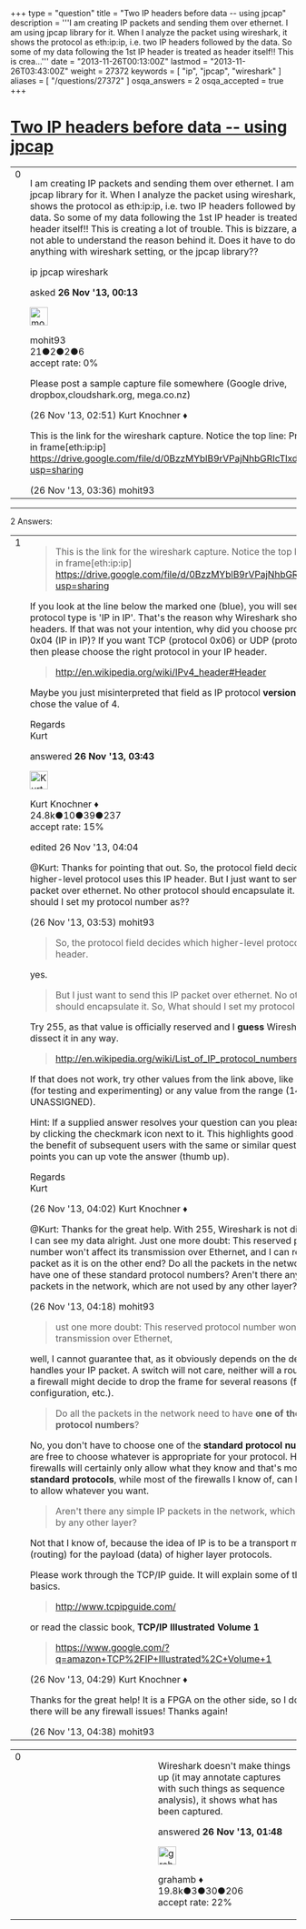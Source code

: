 +++
type = "question"
title = "Two IP headers before data -- using jpcap"
description = '''I am creating IP packets and sending them over ethernet. I am using jpcap library for it. When I analyze the packet using wireshark, it shows the protocol as eth:ip:ip, i.e. two IP headers followed by the data. So some of my data following the 1st IP header is treated as header itself!! This is crea...'''
date = "2013-11-26T00:13:00Z"
lastmod = "2013-11-26T03:43:00Z"
weight = 27372
keywords = [ "ip", "jpcap", "wireshark" ]
aliases = [ "/questions/27372" ]
osqa_answers = 2
osqa_accepted = true
+++

<div class="headNormal">

# [Two IP headers before data -- using jpcap](/questions/27372/two-ip-headers-before-data-using-jpcap)

</div>

<div id="main-body">

<div id="askform">

<table id="question-table" style="width:100%;"><colgroup><col style="width: 50%" /><col style="width: 50%" /></colgroup><tbody><tr class="odd"><td style="width: 30px; vertical-align: top"><div class="vote-buttons"><div id="post-27372-score" class="post-score" title="current number of votes">0</div><div id="favorite-count" class="favorite-count"></div></div></td><td><div id="item-right"><div class="question-body"><p>I am creating IP packets and sending them over ethernet. I am using jpcap library for it. When I analyze the packet using wireshark, it shows the protocol as eth:ip:ip, i.e. two IP headers followed by the data. So some of my data following the 1st IP header is treated as header itself!! This is creating a lot of trouble. This is bizzare, and I am not able to understand the reason behind it. Does it have to do anything with wireshark setting, or the jpcap library??</p></div><div id="question-tags" class="tags-container tags">ip jpcap wireshark</div><div id="question-controls" class="post-controls"></div><div class="post-update-info-container"><div class="post-update-info post-update-info-user"><p>asked <strong>26 Nov '13, 00:13</strong></p><img src="https://secure.gravatar.com/avatar/24af0b45730f0aeb823e25cd0c541bc5?s=32&amp;d=identicon&amp;r=g" class="gravatar" width="32" height="32" alt="mohit93&#39;s gravatar image" /><p>mohit93<br />
<span class="score" title="21 reputation points">21</span><span title="2 badges"><span class="badge1">●</span><span class="badgecount">2</span></span><span title="2 badges"><span class="silver">●</span><span class="badgecount">2</span></span><span title="6 badges"><span class="bronze">●</span><span class="badgecount">6</span></span><br />
<span class="accept_rate" title="Rate of the user&#39;s accepted answers">accept rate:</span> <span title="mohit93 has no accepted answers">0%</span></p></div></div><div id="comments-container-27372" class="comments-container"><span id="27396"></span><div id="comment-27396" class="comment"><div id="post-27396-score" class="comment-score"></div><div class="comment-text"><p>Please post a sample capture file somewhere (Google drive, dropbox,cloudshark.org, mega.co.nz)</p></div><div id="comment-27396-info" class="comment-info"><span class="comment-age">(26 Nov '13, 02:51)</span> Kurt Knochner ♦</div></div><span id="27402"></span><div id="comment-27402" class="comment"><div id="post-27402-score" class="comment-score"></div><div class="comment-text"><p>This is the link for the wireshark capture. Notice the top line: Protocols in frame[eth:ip:ip] <a href="https://drive.google.com/file/d/0BzzMYblB9rVPajNhbGRIcTlxdFE/edit?usp=sharing">https://drive.google.com/file/d/0BzzMYblB9rVPajNhbGRIcTlxdFE/edit?usp=sharing</a></p></div><div id="comment-27402-info" class="comment-info"><span class="comment-age">(26 Nov '13, 03:36)</span> mohit93</div></div></div><div id="comment-tools-27372" class="comment-tools"></div><div class="clear"></div><div id="comment-27372-form-container" class="comment-form-container"></div><div class="clear"></div></div></td></tr></tbody></table>

------------------------------------------------------------------------

<div class="tabBar">

<span id="sort-top"></span>

<div class="headQuestions">

2 Answers:

</div>

</div>

<span id="27403"></span>

<div id="answer-container-27403" class="answer accepted-answer">

<table style="width:100%;"><colgroup><col style="width: 50%" /><col style="width: 50%" /></colgroup><tbody><tr class="odd"><td style="width: 30px; vertical-align: top"><div class="vote-buttons"><div id="post-27403-score" class="post-score" title="current number of votes">1</div></div></td><td><div class="item-right"><div class="answer-body"><blockquote><p>This is the link for the wireshark capture. Notice the top line: Protocols in frame[eth:ip:ip] <a href="https://drive.google.com/file/d/0BzzMYblB9rVPajNhbGRIcTlxdFE/edit?usp=sharing">https://drive.google.com/file/d/0BzzMYblB9rVPajNhbGRIcTlxdFE/edit?usp=sharing</a></p></blockquote><p>If you look at the line below the marked one (blue), you will see that the IP protocol type is 'IP in IP'. That's the reason why Wireshark shows two IP headers. If that was not your intention, why did you choose protocol type 0x04 (IP in IP)? If you want TCP (protocol 0x06) or UDP (protocol 0x11) then please choose the right protocol in your IP header.</p><blockquote><p><a href="http://en.wikipedia.org/wiki/IPv4_header#Header">http://en.wikipedia.org/wiki/IPv4_header#Header</a></p></blockquote><p>Maybe you just misinterpreted that field as IP protocol <strong>version</strong> and thus you chose the value of 4.</p><p>Regards<br />
Kurt</p></div><div class="answer-controls post-controls"></div><div class="post-update-info-container"><div class="post-update-info post-update-info-user"><p>answered <strong>26 Nov '13, 03:43</strong></p><img src="https://secure.gravatar.com/avatar/23b7bf5b13bc2c98b2e8aa9869ca5d75?s=32&amp;d=identicon&amp;r=g" class="gravatar" width="32" height="32" alt="Kurt%20Knochner&#39;s gravatar image" /><p>Kurt Knochner ♦<br />
<span class="score" title="24767 reputation points"><span>24.8k</span></span><span title="10 badges"><span class="badge1">●</span><span class="badgecount">10</span></span><span title="39 badges"><span class="silver">●</span><span class="badgecount">39</span></span><span title="237 badges"><span class="bronze">●</span><span class="badgecount">237</span></span><br />
<span class="accept_rate" title="Rate of the user&#39;s accepted answers">accept rate:</span> <span title="Kurt Knochner has 344 accepted answers">15%</span> </br></p></div><div class="post-update-info post-update-info-edited"><p>edited 26 Nov '13, 04:04</p></div></div><div id="comments-container-27403" class="comments-container"><span id="27407"></span><div id="comment-27407" class="comment"><div id="post-27407-score" class="comment-score"></div><div class="comment-text"><p>@Kurt: Thanks for pointing that out. So, the protocol field decides which higher-level protocol uses this IP header. But I just want to send this IP packet over ethernet. No other protocol should encapsulate it. So, What should I set my protocol number as??</p></div><div id="comment-27407-info" class="comment-info"><span class="comment-age">(26 Nov '13, 03:53)</span> mohit93</div></div><span id="27410"></span><div id="comment-27410" class="comment"><div id="post-27410-score" class="comment-score"></div><div class="comment-text"><blockquote><p>So, the protocol field decides which higher-level protocol uses this IP header.</p></blockquote><p>yes.</p><blockquote><p>But I just want to send this IP packet over ethernet. No other protocol should encapsulate it. So, What should I set my protocol number as??</p></blockquote><p>Try 255, as that value is officially reserved and I <strong>guess</strong> Wireshark will not dissect it in any way.</p><blockquote><p><a href="http://en.wikipedia.org/wiki/List_of_IP_protocol_numbers">http://en.wikipedia.org/wiki/List_of_IP_protocol_numbers</a></p></blockquote><p>If that does not work, try other values from the link above, like 253 or 254 (for testing and experimenting) or any value from the range (143-252 -&gt; UNASSIGNED).</p><p>Hint: If a supplied answer resolves your question can you please "accept" it by clicking the checkmark icon next to it. This highlights good answers for the benefit of subsequent users with the same or similar questions. For extra points you can up vote the answer (thumb up).</p><p>Regards<br />
Kurt</p></div><div id="comment-27410-info" class="comment-info"><span class="comment-age">(26 Nov '13, 04:02)</span> Kurt Knochner ♦</div></div><span id="27413"></span><div id="comment-27413" class="comment"><div id="post-27413-score" class="comment-score"></div><div class="comment-text"><p>@Kurt: Thanks for the great help. With 255, Wireshark is not dissecting it, so I can see my data alright. Just one more doubt: This reserved protocol number won't affect its transmission over Ethernet, and I can read the packet as it is on the other end? Do all the packets in the network need to have one of these standard protocol numbers? Aren't there any simple IP packets in the network, which are not used by any other layer?</p></div><div id="comment-27413-info" class="comment-info"><span class="comment-age">(26 Nov '13, 04:18)</span> mohit93</div></div><span id="27414"></span><div id="comment-27414" class="comment"><div id="post-27414-score" class="comment-score"></div><div class="comment-text"><blockquote><p>ust one more doubt: This reserved protocol number won't affect its transmission over Ethernet,</p></blockquote><p>well, I cannot guarantee that, as it obviously depends on the device that handles your IP packet. A switch will not care, neither will a router. <strong>However</strong> a firewall might decide to drop the frame for several reasons (firmware, configuration, etc.).</p><blockquote><p>Do all the packets in the network need to have <strong>one of these standard protocol numbers</strong>?</p></blockquote><p>No, you don't have to choose one of the <strong>standard protocol numbers</strong>. You are free to choose whatever is appropriate for your protocol. However: firewalls will certainly only allow what they know and that's mostly the <strong>standard protocols</strong>, while most of the firewalls I know of, can be configured to allow whatever you want.</p><blockquote><p>Aren't there any simple IP packets in the network, which are not used by any other layer?</p></blockquote><p>Not that I know of, because the idea of IP is to be a transport mechanism (routing) for the payload (data) of higher layer protocols.</p><p>Please work through the TCP/IP guide. It will explain some of those TCP/IP basics.</p><blockquote><p><a href="http://www.tcpipguide.com/">http://www.tcpipguide.com/</a></p></blockquote><p>or read the classic book, <strong>TCP/IP Illustrated Volume 1</strong></p><blockquote><p><a href="https://www.google.com/?q=amazon+TCP%2FIP+Illustrated%2C+Volume+1">https://www.google.com/?q=amazon+TCP%2FIP+Illustrated%2C+Volume+1</a></p></blockquote></div><div id="comment-27414-info" class="comment-info"><span class="comment-age">(26 Nov '13, 04:29)</span> Kurt Knochner ♦</div></div><span id="27415"></span><div id="comment-27415" class="comment"><div id="post-27415-score" class="comment-score"></div><div class="comment-text"><p>Thanks for the great help! It is a FPGA on the other side, so I don't think there will be any firewall issues! Thanks again!</p></div><div id="comment-27415-info" class="comment-info"><span class="comment-age">(26 Nov '13, 04:38)</span> mohit93</div></div></div><div id="comment-tools-27403" class="comment-tools"></div><div class="clear"></div><div id="comment-27403-form-container" class="comment-form-container"></div><div class="clear"></div></div></td></tr></tbody></table>

</div>

<span id="27380"></span>

<div id="answer-container-27380" class="answer">

<table style="width:100%;"><colgroup><col style="width: 50%" /><col style="width: 50%" /></colgroup><tbody><tr class="odd"><td style="width: 30px; vertical-align: top"><div class="vote-buttons"><div id="post-27380-score" class="post-score" title="current number of votes">0</div></div></td><td><div class="item-right"><div class="answer-body"><p>Wireshark doesn't make things up (it may annotate captures with such things as sequence analysis), it shows what has been captured.</p></div><div class="answer-controls post-controls"></div><div class="post-update-info-container"><div class="post-update-info post-update-info-user"><p>answered <strong>26 Nov '13, 01:48</strong></p><img src="https://secure.gravatar.com/avatar/d2a7e24ca66604c749c7c88c1da8ff78?s=32&amp;d=identicon&amp;r=g" class="gravatar" width="32" height="32" alt="grahamb&#39;s gravatar image" /><p>grahamb ♦<br />
<span class="score" title="19834 reputation points"><span>19.8k</span></span><span title="3 badges"><span class="badge1">●</span><span class="badgecount">3</span></span><span title="30 badges"><span class="silver">●</span><span class="badgecount">30</span></span><span title="206 badges"><span class="bronze">●</span><span class="badgecount">206</span></span><br />
<span class="accept_rate" title="Rate of the user&#39;s accepted answers">accept rate:</span> <span title="grahamb has 274 accepted answers">22%</span> </br></p></div></div><div id="comments-container-27380" class="comments-container"></div><div id="comment-tools-27380" class="comment-tools"></div><div class="clear"></div><div id="comment-27380-form-container" class="comment-form-container"></div><div class="clear"></div></div></td></tr></tbody></table>

</div>

<div class="paginator-container-left">

</div>

</div>

</div>

